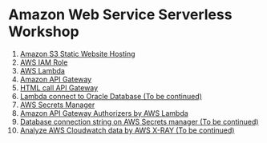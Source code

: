 # Amazon Web Service Serverless Workshop
1. [Amazon S3 Static Website Hosting](./01-amazon-s3-static-website-hosting/README.md)
2. [AWS IAM Role](./02-aws-iam-role/README.md)
3. [AWS Lambda](./03-aws-lambda/README.md)
4. [Amazon API Gateway](./04-amazon-api-gateway/README.md)
5. [HTML call API Gateway](./05-html-call-api-gateway/README.md)
6. [Lambda connect to Oracle Database (To be continued)]()
7. [AWS Secrets Manager](./07-aws-secrets-manager/README.md)
8. [Amazon API Gateway Authorizers by AWS Lambda](./08-amazon-api-gateway-authorizers-by-aws-lambda/README.md)
9. [Database connection string on AWS Secrets manager (To be continued)]()
10. [Analyze AWS Cloudwatch data by AWS X-RAY (To be continued)]()

